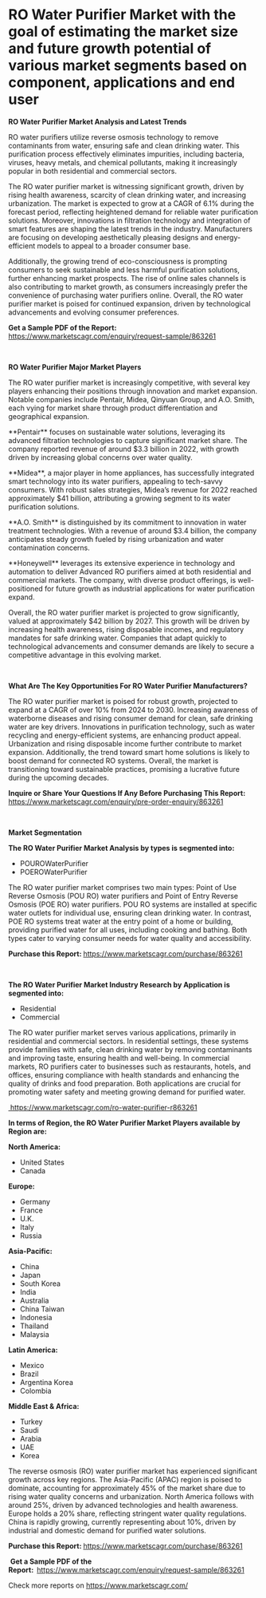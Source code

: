 <p><h1>RO Water Purifier Market with the goal of estimating the market size and future growth potential of various market segments based on component, applications and end user</h1></p><p><strong>RO Water Purifier Market Analysis and Latest Trends</strong></p>
<p><p>RO water purifiers utilize reverse osmosis technology to remove contaminants from water, ensuring safe and clean drinking water. This purification process effectively eliminates impurities, including bacteria, viruses, heavy metals, and chemical pollutants, making it increasingly popular in both residential and commercial sectors.</p><p>The RO water purifier market is witnessing significant growth, driven by rising health awareness, scarcity of clean drinking water, and increasing urbanization. The market is expected to grow at a CAGR of 6.1% during the forecast period, reflecting heightened demand for reliable water purification solutions. Moreover, innovations in filtration technology and integration of smart features are shaping the latest trends in the industry. Manufacturers are focusing on developing aesthetically pleasing designs and energy-efficient models to appeal to a broader consumer base.</p><p>Additionally, the growing trend of eco-consciousness is prompting consumers to seek sustainable and less harmful purification solutions, further enhancing market prospects. The rise of online sales channels is also contributing to market growth, as consumers increasingly prefer the convenience of purchasing water purifiers online. Overall, the RO water purifier market is poised for continued expansion, driven by technological advancements and evolving consumer preferences.</p></p>
<p><strong>Get a Sample PDF of the Report:&nbsp;</strong> <a href="https://www.marketscagr.com/enquiry/request-sample/863261?utm_campaign=2336&utm_medium=2&utm_source=Github&utm_content=ia&utm_term=16022025&utm_id=ro-water-purifier">https://www.marketscagr.com/enquiry/request-sample/863261</a></p>
<p>&nbsp;</p>
<p><strong>RO Water Purifier Major Market Players</strong></p>
<p><p>The RO water purifier market is increasingly competitive, with several key players enhancing their positions through innovation and market expansion. Notable companies include Pentair, Midea, Qinyuan Group, and A.O. Smith, each vying for market share through product differentiation and geographical expansion.</p><p>**Pentair** focuses on sustainable water solutions, leveraging its advanced filtration technologies to capture significant market share. The company reported revenue of around $3.3 billion in 2022, with growth driven by increasing global concerns over water quality.</p><p>**Midea**, a major player in home appliances, has successfully integrated smart technology into its water purifiers, appealing to tech-savvy consumers. With robust sales strategies, Midea’s revenue for 2022 reached approximately $41 billion, attributing a growing segment to its water purification solutions.</p><p>**A.O. Smith** is distinguished by its commitment to innovation in water treatment technologies. With a revenue of around $3.4 billion, the company anticipates steady growth fueled by rising urbanization and water contamination concerns.</p><p>**Honeywell** leverages its extensive experience in technology and automation to deliver Advanced RO purifiers aimed at both residential and commercial markets. The company, with diverse product offerings, is well-positioned for future growth as industrial applications for water purification expand.</p><p>Overall, the RO water purifier market is projected to grow significantly, valued at approximately $42 billion by 2027. This growth will be driven by increasing health awareness, rising disposable incomes, and regulatory mandates for safe drinking water. Companies that adapt quickly to technological advancements and consumer demands are likely to secure a competitive advantage in this evolving market.</p></p>
<p>&nbsp;</p>
<p><strong>What Are The Key Opportunities For RO Water Purifier Manufacturers?</strong></p>
<p><p>The RO water purifier market is poised for robust growth, projected to expand at a CAGR of over 10% from 2024 to 2030. Increasing awareness of waterborne diseases and rising consumer demand for clean, safe drinking water are key drivers. Innovations in purification technology, such as water recycling and energy-efficient systems, are enhancing product appeal. Urbanization and rising disposable income further contribute to market expansion. Additionally, the trend toward smart home solutions is likely to boost demand for connected RO systems. Overall, the market is transitioning toward sustainable practices, promising a lucrative future during the upcoming decades.</p></p>
<p><strong>Inquire or Share Your Questions If Any Before Purchasing This Report:</strong> <a href="https://www.marketscagr.com/enquiry/pre-order-enquiry/863261?utm_campaign=2336&utm_medium=2&utm_source=Github&utm_content=ia&utm_term=16022025&utm_id=ro-water-purifier">https://www.marketscagr.com/enquiry/pre-order-enquiry/863261</a></p>
<p>&nbsp;</p>
<p><strong>Market Segmentation</strong></p>
<p><strong>The RO Water Purifier Market Analysis by types is segmented into:</strong></p>
<p><ul><li>POUROWaterPurifier</li><li>POEROWaterPurifier</li></ul></p>
<p><p>The RO water purifier market comprises two main types: Point of Use Reverse Osmosis (POU RO) water purifiers and Point of Entry Reverse Osmosis (POE RO) water purifiers. POU RO systems are installed at specific water outlets for individual use, ensuring clean drinking water. In contrast, POE RO systems treat water at the entry point of a home or building, providing purified water for all uses, including cooking and bathing. Both types cater to varying consumer needs for water quality and accessibility.</p></p>
<p><strong>Purchase this Report:&nbsp;</strong><a href="https://www.marketscagr.com/purchase/863261?utm_campaign=2336&utm_medium=2&utm_source=Github&utm_content=ia&utm_term=16022025&utm_id=ro-water-purifier">https://www.marketscagr.com/purchase/863261</a></p>
<p>&nbsp;</p>
<p><strong>The RO Water Purifier Market Industry Research by Application is segmented into:</strong></p>
<p><ul><li>Residential</li><li>Commercial</li></ul></p>
<p><p>The RO water purifier market serves various applications, primarily in residential and commercial sectors. In residential settings, these systems provide families with safe, clean drinking water by removing contaminants and improving taste, ensuring health and well-being. In commercial markets, RO purifiers cater to businesses such as restaurants, hotels, and offices, ensuring compliance with health standards and enhancing the quality of drinks and food preparation. Both applications are crucial for promoting water safety and meeting growing demand for purified water.</p></p>
<p><a href="https://www.marketscagr.com/ro-water-purifier-r863261?utm_campaign=2336&utm_medium=2&utm_source=Github&utm_content=ia&utm_term=16022025&utm_id=ro-water-purifier">&nbsp;https://www.marketscagr.com/ro-water-purifier-r863261</a></p>
<p><strong>In terms of Region, the RO Water Purifier Market Players available by Region are:</strong></p>
<p>
    <p> <strong> North America: </strong>
        <ul>
            <li>United States</li>
            <li>Canada</li>
        </ul>
        </p> 
    <p> <strong> Europe: </strong>
        <ul>
            <li>Germany</li>
            <li>France</li>
            <li>U.K.</li>
            <li>Italy</li>
            <li>Russia</li>
        </ul>
        </p> 
    <p> <strong> Asia-Pacific: </strong>
        <ul>
            <li>China</li>
            <li>Japan</li>
            <li>South Korea</li>
            <li>India</li>
            <li>Australia</li>
            <li>China Taiwan</li>
            <li>Indonesia</li>
            <li>Thailand</li>
            <li>Malaysia</li>
        </ul>
        </p> 
    <p> <strong> Latin America: </strong>
        <ul>
            <li>Mexico</li>
            <li>Brazil</li>
            <li>Argentina Korea</li>
            <li>Colombia</li>
        </ul>
        </p> 
    <p> <strong> Middle East & Africa: </strong>
        <ul>
            <li>Turkey</li>
            <li>Saudi</li>
            <li>Arabia</li>
            <li>UAE</li>
            <li>Korea</li>
        </ul>
    </p>
    </p>
<p><p>The reverse osmosis (RO) water purifier market has experienced significant growth across key regions. The Asia-Pacific (APAC) region is poised to dominate, accounting for approximately 45% of the market share due to rising water quality concerns and urbanization. North America follows with around 25%, driven by advanced technologies and health awareness. Europe holds a 20% share, reflecting stringent water quality regulations. China is rapidly growing, currently representing about 10%, driven by industrial and domestic demand for purified water solutions.</p></p>
<p><strong>Purchase this Report: </strong><a href="https://www.marketscagr.com/purchase/863261?utm_campaign=2336&utm_medium=2&utm_source=Github&utm_content=ia&utm_term=16022025&utm_id=ro-water-purifier">https://www.marketscagr.com/purchase/863261</a></p>
<p>&nbsp;<strong>Get a Sample PDF of the Report:&nbsp;&nbsp;</strong><a href="https://www.marketscagr.com/enquiry/request-sample/863261?utm_campaign=2336&utm_medium=2&utm_source=Github&utm_content=ia&utm_term=16022025&utm_id=ro-water-purifier">https://www.marketscagr.com/enquiry/request-sample/863261</a></p>
<p><strong></strong></p>
<p>Check more reports on <a href="https://www.marketscagr.com/?utm_campaign=2336&utm_medium=2&utm_source=Github&utm_content=ia&utm_term=16022025&utm_id=ro-water-purifier">https://www.marketscagr.com/</a></p>